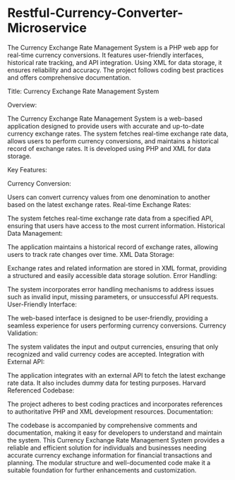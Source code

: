 # Restful-Currency-Converter-Microservice
The Currency Exchange Rate Management System is a PHP web app for real-time currency conversions. It features user-friendly interfaces, historical rate tracking, and API integration. Using XML for data storage, it ensures reliability and accuracy. The project follows coding best practices and offers comprehensive documentation.

Title: Currency Exchange Rate Management System

Overview:

The Currency Exchange Rate Management System is a web-based application designed to provide users with accurate and up-to-date currency exchange rates. The system fetches real-time exchange rate data, allows users to perform currency conversions, and maintains a historical record of exchange rates. It is developed using PHP and XML for data storage.

Key Features:

Currency Conversion:

Users can convert currency values from one denomination to another based on the latest exchange rates.
Real-time Exchange Rates:

The system fetches real-time exchange rate data from a specified API, ensuring that users have access to the most current information.
Historical Data Management:

The application maintains a historical record of exchange rates, allowing users to track rate changes over time.
XML Data Storage:

Exchange rates and related information are stored in XML format, providing a structured and easily accessible data storage solution.
Error Handling:

The system incorporates error handling mechanisms to address issues such as invalid input, missing parameters, or unsuccessful API requests.
User-Friendly Interface:

The web-based interface is designed to be user-friendly, providing a seamless experience for users performing currency conversions.
Currency Validation:

The system validates the input and output currencies, ensuring that only recognized and valid currency codes are accepted.
Integration with External API:

The application integrates with an external API to fetch the latest exchange rate data. It also includes dummy data for testing purposes.
Harvard Referenced Codebase:

The project adheres to best coding practices and incorporates references to authoritative PHP and XML development resources.
Documentation:

The codebase is accompanied by comprehensive comments and documentation, making it easy for developers to understand and maintain the system.
This Currency Exchange Rate Management System provides a reliable and efficient solution for individuals and businesses needing accurate currency exchange information for financial transactions and planning. The modular structure and well-documented code make it a suitable foundation for further enhancements and customization.
